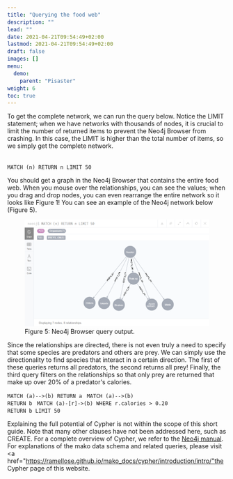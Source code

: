 ```yaml
---
title: "Querying the food web"
description: ""
lead: ""
date: 2021-04-21T09:54:49+02:00
lastmod: 2021-04-21T09:54:49+02:00
draft: false
images: []
menu: 
  demo:
    parent: "Pisaster"
weight: 6
toc: true
---
```


To get the complete network, we can run the query below. Notice the LIMIT statement; when we have networks with thousands of nodes, it is crucial to limit the number of returned items to prevent the Neo4j Browser from crashing. In this case, the LIMIT is higher than the total number of items, so we simply get the complete network. 

<code>
MATCH (n) RETURN n LIMIT 50
</code>

You should get a graph in the Neo4j Browser that contains the entire food web. When you mouse over the relationships, you can see the values; when you drag and drop nodes, you can even rearrange the entire network so it looks like Figure 1! You can see an example of the Neo4j network below (Figure 5). 

<figure>
  <img src="/images/pisasterneo4j.PNG" alt="Neo4j Browser query output." width="600"> 
  <figcaption>Figure 5: Neo4j Browser query output.</figcaption>
</figure>

Since the relationships are directed, there is not even truly a need to specify that some species are predators and others are prey. We can simply use the directionality to find species that interact in a certain direction. The first of these queries returns all predators, the second returns all prey! Finally, the third query filters on the relationships so that only prey are returned that make up over 20% of a predator's calories. 

<code>MATCH (a)-->(b) RETURN a </code>
<code>MATCH (a)-->(b) RETURN b </code>
<code>MATCH (a)-[r]->(b) WHERE r.calories > 0.20 RETURN b LIMIT 50 </code>

Explaining the full potential of Cypher is not within the scope of this short guide. Note that many other clauses have not been addressed here, such as CREATE. For a complete overview of Cypher, we refer to the <a href="https://neo4j.com/docs/cypher-manual/current/">Neo4j manual</a>. For explanations of the mako data schema and related queries, please visit <a href="https://ramellose.github.io/mako_docs/cypher/introduction/intro/"the Cypher page of this website.</a> 
